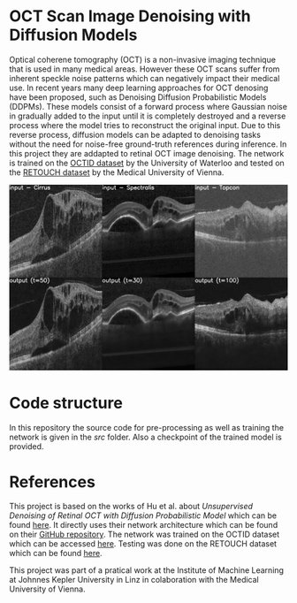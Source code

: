 # OCT Scan Image Denoising with Diffusion Models
Optical coherene tomography (OCT) is a non-invasive imaging technique that is used in many medical areas. However these OCT scans suffer from inherent speckle noise patterns which can negatively impact their medical use. In recent years many deep learning approaches for OCT denosing have been proposed, such as Denoising Diffusion Probabilistic Models (DDPMs). These models consist of a forward process where Gaussian noise in gradually added to the input until it is completely destroyed and a reverse process where the model tries to reconstruct the original input. Due to this reverse process, diffusion models can be adapted to denoising tasks without the need for noise-free ground-truth references during inference. In this project they are addapted to retinal OCT image denoising. The network is trained on the [OCTID dataset](https://arxiv.org/abs/1812.07056) by the University of Waterloo and tested on the [RETOUCH dataset](https://optima.meduniwien.ac.at/wp-content/uploads/2021/12/2019_HBogunovic_RETOUCH_IEEETransactions_preprint.pdf) by the Medical University of Vienna. 

![example results](images/merged.jpg "example results")

# Code structure
In this repository the source code for pre-processing as well as training the network is given in the *src* folder. Also a checkpoint of the trained model is provided.

# References
This project is based on the works of Hu et al. about *Unsupervised Denoising of Retinal OCT with Diffusion Probabilistic Model* which can be found [here](https://arxiv.org/pdf/2201.11760.pdf). It directly uses their network architecture which can be found on their [GitHub repository](https://github.com/DeweiHu/OCT_DDPM). The network was trained on the OCTID dataset which can be accessed [here](https://www.openicpsr.org/openicpsr/project/108503/version/V1/view). Testing was done on the RETOUCH dataset which can be found [here](https://retouch.grand-challenge.org/). 

This project was part of a pratical work at the Institute of Machine Learning at Johnnes Kepler University in Linz in colaboration with the Medical University of Vienna.
